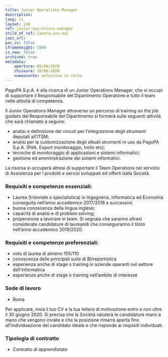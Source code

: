 ```yaml
---
title: Junior Operations Manager
description:
lang: it
layout: job
ref: junior-operations-manager
child_of_ref: lavora-con-noi
jazz_url: 
pec_cv: false
iframeheight: 1900
is_new: false
archived: true
metadata:
    apertura: 05/06/2020
    chiusura: 30/06/2020
    numassunte: selezione in corso
---
```



PagoPA S.p.A. è alla ricerca di un Junior Operations Manager, che si occupi di supportare il Responsabile del Dipartimento Operations e tutto il team nelle  attività di competenza.

Il Junior Operations Manager attraverso un percorso di training on the job guidato dal Responsabile del Dipartimento si formerà sulle seguenti attività che sarà chiamato a seguire:
* analisi e definizione dei vincoli per l’integrazione degli strumenti deputati all’ITSM;
* analisi per la customizzazione degli attuali strumenti in uso da PagoPA S.p.A. (PdA. Export monitoraggio, trello etc);
* tecniche di monitoraggio di applicazioni e sistemi informatici;
* gestione ed amministrazione dei sistemi informativi.

La risorsa si occuperà altresì di supportare il Team Operations nel servizio di Assistenza per i prodotti e servizi sviluppati ed offerti dalla Società.

### Requisiti e competenze essenziali:
* Laurea (triennale o specialistica) in Ingegneria, Informatica ed Economia conseguita nell’anno accademico 2017/2018 e successivi;
* buona conoscenza della lingua inglese;
* capacità di analisi e di problem solving;
* propensione a lavorare in team.
Si segnala che saranno altresì considerate candidature di laureandi che conseguiranno il titolo nell’anno accademico 2019/2020.

### Requisiti e competenze preferenziali:
* voto di laurea di almeno 105/110
* conoscenza delle principali suite di BI/reportistica
* esperienza anche di stage o training in aziende operanti nel settore dell’informatica
* esperienza  anche di stage o training nell’ambito di interesse

### Sede di lavoro
* Roma

Per applicare, invia il tuo CV e la tua lettera di motivazione entro e non oltre il 30 giugno 2020.
Si precisa che la Società valuterà le candidature mano a mano che vengono inviate e che la posizione rimarrà aperta fino all’individuazione del candidato ideale e che risponde ai requisiti individuati.

### Tipologia di contratto
* Contratto di apprendistato 
